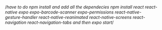 /*have to do npm install and add all the dependecies
npm install react react-native expo expo-barcode-scanner expo-permissions react-native-gesture-handler
    react-native-reanimated react-native-screens
    react-navigation react-navigation-tabs and then expo start*/